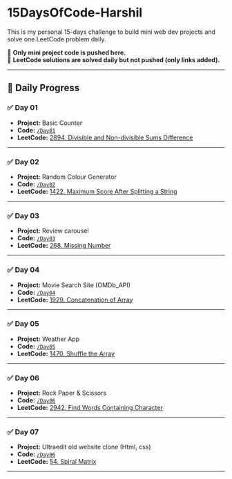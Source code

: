 # 15DaysOfCode-Harshil

This is my personal 15-days challenge to build mini web dev projects and solve one LeetCode problem daily.

📌 **Only mini project code is pushed here.**  
🧠 **LeetCode solutions are solved daily but not pushed (only links added).**

---

## 📅 Daily Progress

### ✅ Day 01  
-  **Project:** Basic Counter
-  **Code:** [`/Day01`](./Day01) 
-  **LeetCode:** [2894. Divisible and Non-divisible Sums Difference]( https://leetcode.com/problems/divisible-and-non-divisible-sums-difference/description/)

---

### ✅ Day 02  
-  **Project:** Random Colour Generator 
-  **Code:** [`/Day02`](./Day02) 
-  **LeetCode:** [1422. Maximum Score After Splitting a String]( https://leetcode.com/problems/maximum-score-after-splitting-a-string/description/)

---

### ✅ Day 03  
-  **Project:** Review carousel 
-  **Code:** [`/Day03`](./Day03) 
-  **LeetCode:** [268. Missing Number]( https://leetcode.com/problems/missing-number/description/)

---

### ✅ Day 04  
-  **Project:** Movie Search Site (OMDb_API) 
-  **Code:** [`/Day04`](./Day04) 
-  **LeetCode:** [1929. Concatenation of Array]( https://leetcode.com/problems/concatenation-of-array/description/)

---

### ✅ Day 05  
-  **Project:** Weather App 
-  **Code:** [`/Day05`](./Day05) 
-  **LeetCode:** [1470. Shuffle the Array]( https://leetcode.com/problems/shuffle-the-array/description/)

---

### ✅ Day 06  
-  **Project:** Rock Paper & Scissors 
-  **Code:** [`/Day06`](./Day06) 
-  **LeetCode:** [2942. Find Words Containing Character](https://leetcode.com/problems/find-words-containing-character/description/)

---

### ✅ Day 07  
-  **Project:** Ultraedit old website clone (Html, css) 
-  **Code:** [`/Day06`](./Day06) 
-  **LeetCode:** [54. Spiral Matrix](https://leetcode.com/problems/spiral-matrix/description/)

---